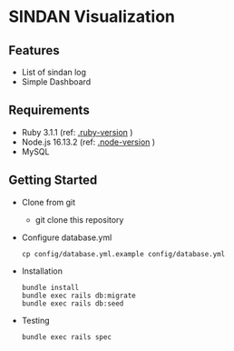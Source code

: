 # SINDAN Visualization

## Features
* List of sindan log
* Simple Dashboard

## Requirements
* Ruby 3.1.1 (ref: [.ruby-version](.ruby-version) )
* Node.js 16.13.2 (ref: [.node-version](.node-version) )
* MySQL

## Getting Started
* Clone from git
    * git clone this repository

* Configure database.yml

    ```
    cp config/database.yml.example config/database.yml
    ```

* Installation

    ```
    bundle install
    bundle exec rails db:migrate
    bundle exec rails db:seed
    ```

* Testing

    ```
    bundle exec rails spec
    ```
